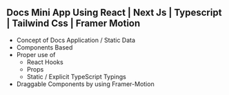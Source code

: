 ##   **Docs Mini App Using  React | Next Js | Typescript | Tailwind Css | Framer Motion**
 * Concept of Docs Application / Static Data
 * Components Based
 * Proper use of
    * React Hooks
    * Props
    * Static / Explicit TypeScript Typings
 * Draggable Components by using Framer-Motion
